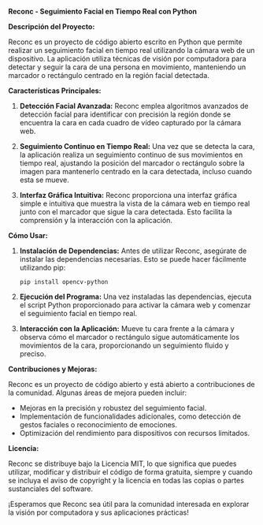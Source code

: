 **Reconc - Seguimiento Facial en Tiempo Real con Python**

**Descripción del Proyecto:**

Reconc es un proyecto de código abierto escrito en Python que permite realizar un seguimiento facial en tiempo real utilizando la cámara web de un dispositivo. La aplicación utiliza técnicas de visión por computadora para detectar y seguir la cara de una persona en movimiento, manteniendo un marcador o rectángulo centrado en la región facial detectada.

**Características Principales:**

1. **Detección Facial Avanzada:** Reconc emplea algoritmos avanzados de detección facial para identificar con precisión la región donde se encuentra la cara en cada cuadro de vídeo capturado por la cámara web.

2. **Seguimiento Continuo en Tiempo Real:** Una vez que se detecta la cara, la aplicación realiza un seguimiento continuo de sus movimientos en tiempo real, ajustando la posición del marcador o rectángulo sobre la imagen para mantenerlo centrado en la cara detectada, incluso cuando esta se mueve.

3. **Interfaz Gráfica Intuitiva:** Reconc proporciona una interfaz gráfica simple e intuitiva que muestra la vista de la cámara web en tiempo real junto con el marcador que sigue la cara detectada. Esto facilita la comprensión y la interacción con la aplicación.

**Cómo Usar:**

1. **Instalación de Dependencias:** Antes de utilizar Reconc, asegúrate de instalar las dependencias necesarias. Esto se puede hacer fácilmente utilizando pip:

    ```
    pip install opencv-python
    ```

2. **Ejecución del Programa:** Una vez instaladas las dependencias, ejecuta el script Python proporcionado para activar la cámara web y comenzar el seguimiento facial en tiempo real.

3. **Interacción con la Aplicación:** Mueve tu cara frente a la cámara y observa cómo el marcador o rectángulo sigue automáticamente los movimientos de la cara, proporcionando un seguimiento fluido y preciso.

**Contribuciones y Mejoras:**

Reconc es un proyecto de código abierto y está abierto a contribuciones de la comunidad. Algunas áreas de mejora pueden incluir:

- Mejoras en la precisión y robustez del seguimiento facial.
- Implementación de funcionalidades adicionales, como detección de gestos faciales o reconocimiento de emociones.
- Optimización del rendimiento para dispositivos con recursos limitados.

**Licencia:**

Reconc se distribuye bajo la Licencia MIT, lo que significa que puedes utilizar, modificar y distribuir el código de forma gratuita, siempre y cuando se incluya el aviso de copyright y la licencia en todas las copias o partes sustanciales del software.

¡Esperamos que Reconc sea útil para la comunidad interesada en explorar la visión por computadora y sus aplicaciones prácticas!
